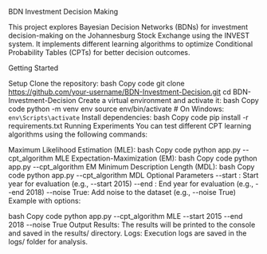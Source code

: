 BDN Investment Decision Making

This project explores Bayesian Decision Networks (BDNs) for investment decision-making on the Johannesburg Stock Exchange using the INVEST system. It implements different learning algorithms to optimize Conditional Probability Tables (CPTs) for better decision outcomes.

Getting Started

Setup
Clone the repository:
bash
Copy code
git clone https://github.com/your-username/BDN-Investment-Decision.git
cd BDN-Investment-Decision
Create a virtual environment and activate it:
bash
Copy code
python -m venv env
source env/bin/activate  # On Windows: `env\Scripts\activate`
Install dependencies:
bash
Copy code
pip install -r requirements.txt
Running Experiments
You can test different CPT learning algorithms using the following commands:

Maximum Likelihood Estimation (MLE):
bash
Copy code
python app.py --cpt_algorithm MLE
Expectation-Maximization (EM):
bash
Copy code
python app.py --cpt_algorithm EM
Minimum Description Length (MDL):
bash
Copy code
python app.py --cpt_algorithm MDL
Optional Parameters
--start <year>: Start year for evaluation (e.g., --start 2015)
--end <year>: End year for evaluation (e.g., --end 2018)
--noise True: Add noise to the dataset (e.g., --noise True)
Example with options:

bash
Copy code
python app.py --cpt_algorithm MLE --start 2015 --end 2018 --noise True
Output
Results: The results will be printed to the console and saved in the results/ directory.
Logs: Execution logs are saved in the logs/ folder for analysis.
